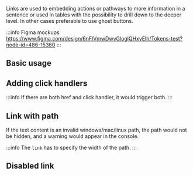 Links are used to embedding actions or pathways to more information in a sentence or used in tables with the possibility to drill down to the deeper level.
In other cases preferable to use ghost buttons.

:::info Figma mockups
https://www.figma.com/design/6nFlVmwDwvGloglQHxyElh/Tokens-test?node-id=486-15360
:::

## Basic usage

<LinkBasic/>

## Adding click handlers

:::info
If there are both href and click handler, it would trigger both.
:::

<LinkHandlers/>

## Link with path

If the text content is an invalid windows/mac/linux path, the path would not be hidden, and a warning would appear in the console.

:::info
The `link` has to specify the width of the path.
:::

<LinkWithPath />

## Disabled link

<LinkDisabled />
